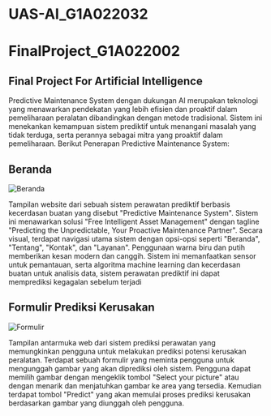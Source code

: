 # UAS-AI_G1A022032
# FinalProject_G1A022002
## Final Project For Artificial Intelligence

Predictive Maintenance System dengan dukungan AI merupakan teknologi yang menawarkan pendekatan yang lebih efisien dan proaktif dalam pemeliharaan peralatan dibandingkan dengan metode tradisional. Sistem ini menekankan kemampuan sistem prediktif untuk menangani masalah yang tidak terduga, serta perannya sebagai mitra yang proaktif dalam pemeliharaan. Berikut Penerapan Predictive Maintenance System: 

## Beranda

![Beranda](img/beranda.png)

Tampilan website dari sebuah sistem perawatan prediktif berbasis kecerdasan buatan yang disebut "Predictive Maintenance System". Sistem ini menawarkan solusi "Free Intelligent Asset Management" dengan tagline "Predicting the Unpredictable, Your Proactive Maintenance Partner".
Secara visual, terdapat navigasi utama sistem dengan opsi-opsi seperti "Beranda", "Tentang", "Kontak", dan "Layanan". Penggunaan warna biru dan putih memberikan kesan modern dan canggih. Sistem ini memanfaatkan sensor untuk pemantauan, serta algoritma machine learning dan kecerdasan buatan untuk analisis data, sistem perawatan prediktif ini dapat memprediksi kegagalan sebelum terjadi

## Formulir Prediksi Kerusakan

![Formulir](img/formulir.png)

Tampilan antarmuka web dari sistem prediksi perawatan yang memungkinkan pengguna untuk melakukan prediksi potensi kerusakan peralatan. Terdapat sebuah formulir yang meminta pengguna untuk mengunggah gambar yang akan diprediksi oleh sistem. Pengguna dapat memilih gambar dengan mengeklik tombol "Select your picture" atau dengan menarik dan menjatuhkan gambar ke area yang tersedia. Kemudian terdapat tombol "Predict" yang akan memulai proses prediksi kerusakan berdasarkan gambar yang diunggah oleh pengguna.
